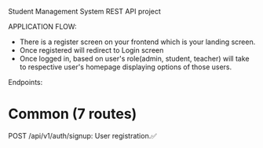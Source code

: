 Student Management System REST API project

APPLICATION FLOW:

- There is a register screen on your frontend which is your landing screen.
- Once registered will redirect to Login screen
- Once logged in, based on user's role(admin, student, teacher) will take to respective user's homepage displaying options of those users.

Endpoints:

# Common (7 routes)

POST /api/v1/auth/signup: User registration.✅
